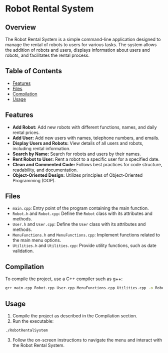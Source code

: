 # Robot Rental System

## Overview

The Robot Rental System is a simple command-line application designed to manage the rental of robots to users for various tasks. The system allows the addition of robots and users, displays information about users and robots, and facilitates the rental process.

## Table of Contents

- [Features](#features)
- [Files](#files)
- [Compilation](#compilation)
- [Usage](#usage)

## Features

- **Add Robot:** Add new robots with different functions, names, and daily rental prices.
- **Add User:** Add new users with names, telephone numbers, and emails.
- **Display Users and Robots:** View details of all users and robots, including rental information.
- **Search by Name:** Search for robots and users by their names.
- **Rent Robot to User:** Rent a robot to a specific user for a specified date.
- **Clean and Commented Code:** Follows best practices for code structure, readability, and documentation.
- **Object-Oriented Design:** Utilizes principles of Object-Oriented Programming (OOP).

## Files

- `main.cpp`: Entry point of the program containing the main function.
- `Robot.h` and `Robot.cpp`: Define the `Robot` class with its attributes and methods.
- `User.h` and `User.cpp`: Define the `User` class with its attributes and methods.
- `MenuFunctions.h` and `MenuFunctions.cpp`: Implement functions related to the main menu options.
- `Utilities.h` and `Utilities.cpp`: Provide utility functions, such as date validation.

## Compilation

To compile the project, use a C++ compiler such as g++:

```bash
g++ main.cpp Robot.cpp User.cpp MenuFunctions.cpp Utilities.cpp -o RobotRentalSystem
```

## Usage

1. Compile the project as described in the Compilation section.
2. Run the executable:

```bash
./RobotRentalSystem
```

3. Follow the on-screen instructions to navigate the menu and interact with the Robot Rental System.
